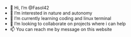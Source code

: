 - 👋 Hi, I’m @Fasol42
- 👀 I’m interested in nature and autonomy
- 🌱 I’m currently learning coding and linux terminal
- 💞️ I’m looking to collaborate on projects where i can help
- 📫 You can reach me by message on this website

<!---
Fasol42/Fasol42 is a ✨ special ✨ repository because its `README.md` (this file) appears on your GitHub profile.
You can click the Preview link to take a look at your changes.
--->
